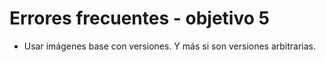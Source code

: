 # Errores frecuentes - objetivo 5

- Usar imágenes base con versiones. Y más si son versiones arbitrarias.
